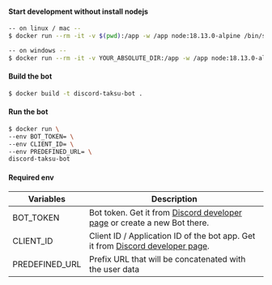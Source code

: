 #### Start development without install nodejs

```bash
-- on linux / mac --
$ docker run --rm -it -v $(pwd):/app -w /app node:18.13.0-alpine /bin/sh

-- on windows --
$ docker run --rm -it -v YOUR_ABSOLUTE_DIR:/app -w /app node:18.13.0-alpine /bin/sh
```

#### Build the bot

```bash
$ docker build -t discord-taksu-bot .
```

#### Run the bot

```bash
$ docker run \
--env BOT_TOKEN= \
--env CLIENT_ID= \
--env PREDEFINED_URL= \
discord-taksu-bot
```

#### Required env

| Variables      | Description                                                                                                      |
| -------------- | ---------------------------------------------------------------------------------------------------------------- |
| BOT_TOKEN      | Bot token. Get it from [Discord developer page](https://discord.com/developers) or create a new Bot there.       |
| CLIENT_ID      | Client ID / Application ID of the bot app. Get it from [Discord developer page](https://discord.com/developers). |
| PREDEFINED_URL | Prefix URL that will be concatenated with the user data                                                          |
